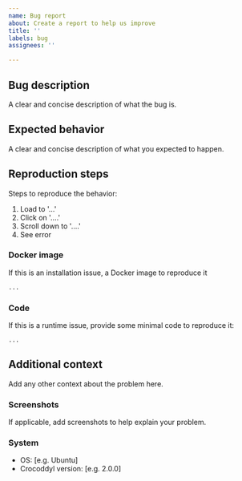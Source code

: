 ```yaml
---
name: Bug report
about: Create a report to help us improve
title: ''
labels: bug
assignees: ''

---
```


## Bug description

A clear and concise description of what the bug is.

## Expected behavior

A clear and concise description of what you expected to happen.

## Reproduction steps

Steps to reproduce the behavior:
1. Load to '...'
2. Click on '....'
3. Scroll down to '....'
4. See error

### Docker image

If this is an installation issue, a Docker image to reproduce it

```dockerfile
...
```

### Code

If this is a runtime issue, provide some minimal code to reproduce it:

```
...
```

## Additional context

Add any other context about the problem here.

### Screenshots

If applicable, add screenshots to help explain your problem.

### System

- OS: [e.g. Ubuntu]
- Crocoddyl version: [e.g. 2.0.0]

